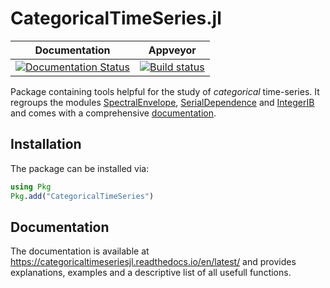 # CategoricalTimeSeries.jl


| **Documentation**     | **Appveyor** |
|:---------------:|:---------------:|
|[![Documentation Status](https://readthedocs.org/projects/categoricaltimeseriesjl/badge/?version=latest)](https://categoricaltimeseriesjl.readthedocs.io/en/latest/?badge=latest)| [![Build status](https://ci.appveyor.com/api/projects/status/ik7hvhu73kpvpr0r?svg=true)](https://ci.appveyor.com/project/johncwok/categoricaltimeseries-jl)| 

Package containing tools helpful for the study of *categorical* time-series.
It regroups the modules [SpectralEnvelope](https://github.com/johncwok/SpectralEnvelope.jl), [SerialDependence](https://github.com/johncwok/SerialDependence.jl) and [IntegerIB](https://github.com/johncwok/IntegerIB.jl) and comes with a comprehensive [documentation](https://categoricaltimeseriesjl.readthedocs.io/en/latest/).

## Installation
The package can be installed via:
```Julia
using Pkg
Pkg.add("CategoricalTimeSeries")
```

## Documentation
The documentation is available at https://categoricaltimeseriesjl.readthedocs.io/en/latest/ and provides explanations, examples and a descriptive list of all usefull functions. 
